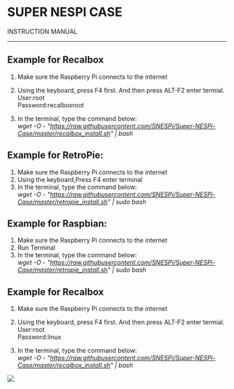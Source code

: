 SUPER  NESPI CASE
===
INSTRUCTION MANUAL
***
Example for Recalbox
---
1. Make sure the Raspberry Pi connects to the internet
2. Using the keyboard, press F4 first. And then press ALT-F2 enter termial.<br>
User:root<br>
Password:recalboxroot

3. In the terminal, type the  command below:<br>
*wget -O - "https://raw.githubusercontent.com/SNESPi/Super-NESPi-Case/master/recalbox_install.sh" | bash*

Example for RetroPie:
---
1. Make sure the Raspberry Pi connects to the internet
2. Using the keyboard,Press F4 enter terminal
3. In the terminal, type the  command below:<br>
*wget -O - "https://raw.githubusercontent.com/SNESPi/Super-NESPi-Case/master/retropie_install.sh" | sudo bash*

Example for Raspbian:
---
1. Make sure the Raspberry Pi connects to the internet
2. Run Terminal
3. In the terminal, type the  command below:<br>
*wget -O - "https://raw.githubusercontent.com/SNESPi/Super-NESPi-Case/master/retropie_install.sh" | sudo bash*

Example for Recalbox
---
1. Make sure the Raspberry Pi connects to the internet
2. Using the keyboard, press F4 first. And then press ALT-F2 enter termial.<br>
User:root<br>
Password:linux

3. In the terminal, type the  command below:<br>
*wget -O - "https://raw.githubusercontent.com/SNESPi/Super-NESPi-Case/master/recalbox_install.sh" | bash*

![](/img/image3.jpg)
